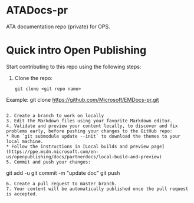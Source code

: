 # ATADocs-pr
ATA documentation repo (private) for OPS.

Quick intro Open Publishing   
======================================
Start contributing to this repo using the following steps:

1. Clone the repo:
   ```
   git clone <git repo name>
Example:
   git clone https://github.com/Microsoft/EMDocs-pr.git
   ```

2. Create a branch to work on locally
3. Edit the Markdown files using your favorite Markdown editor.
4. Validate and preview your content locally, to discover and fix problems early, before pushing your changes to the GitHub repo:
   * Run `git submodule update --init` to download the themes to your local machine.
   * Follow the instructions in [Local builds and preview page](https://ppe.msdn.microsoft.com/en-us/openpublishing/docs/partnerdocs/local-build-and-preview)
5. Commit and push your changes:
   ```
   git add -u
   git commit -m "update doc"
   git push
   ```
6. Create a pull request to master branch.
7. Your content will be automatically published once the pull request is accepted.
